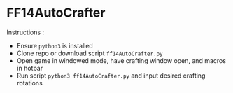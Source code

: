 # FF14AutoCrafter

Instructions :
- Ensure `python3` is installed
- Clone repo or download script `ff14AutoCrafter.py`
- Open game in windowed mode, have crafting window open, and macros in hotbar
- Run script `python3 ff14AutoCrafter.py` and input desired crafting rotations
